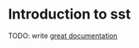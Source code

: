 # Introduction to sst

TODO: write [great documentation](http://jacobian.org/writing/what-to-write/)
